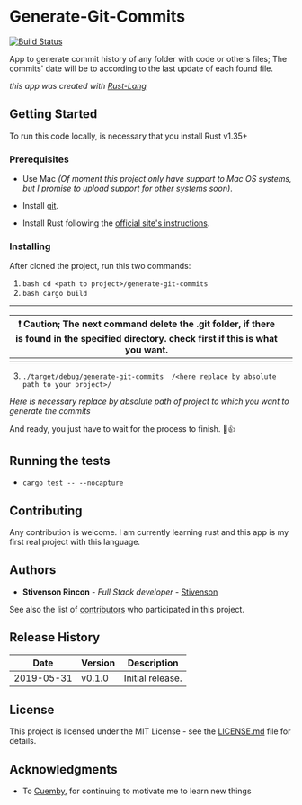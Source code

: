   

#  Generate-Git-Commits

[![Build Status](https://travis-ci.com/stivenson/generate-git-commits.svg?branch=master)](https://travis-ci.com/stivenson/generate-git-commits)

App to generate commit history of any folder with code or others files; The commits' date will be to according to the last update of each found file.

  
  

*this app was created with [Rust-Lang](https://www.rust-lang.org/)*

  

  

##  Getting Started

  

To run this code locally, is necessary that you install Rust v1.35+

  

  

###  Prerequisites

  

- Use Mac _(Of moment this project only have support to Mac OS systems, but I promise to upload support for other systems soon)_.

  
  

- Install [git](https://git-scm.com/).

  
  

- Install Rust following the [official site's instructions](https://www.rust-lang.org/learn/get-started).

  

###  Installing

After cloned the project, run this two commands:

  1. ``` bash cd <path to project>/generate-git-commits ```
  2.  ``` bash cargo build ```
  
  ----------------------------
|:heavy_exclamation_mark: Caution; The next command delete the .git folder, if there is found in the specified directory. check first if this is what you want. |  |
|-------------------------------------------------------------------------------------------------|--|
|                                                                                                 |  |

  3.  ```./target/debug/generate-git-commits  /<here replace by absolute path to your project>/```

  

_Here is necessary replace by absolute path of project to which you want to generate the commits_

  

  

And ready, you just have to wait for the process to finish. :tada::+1:

  

  

##  Running the tests

- `cargo test -- --nocapture`

  

  

##  Contributing


Any contribution is welcome. I am currently learning rust and this app is my first real project with this language.

  

  

##  Authors



*  **Stivenson Rincon** - *Full Stack developer* - [Stivenson](https://github.com/Stivenson)

 
See also the list of [contributors](contributing.md) who participated in this project.

## Release History

| Date        | Version | Description |
| ----------- | ------- | ----------- |
| 2019-05-31  | v0.1.0  | Initial release. |


 
##  License

 

This project is licensed under the MIT License - see the [LICENSE.md](LICENSE) file for details.

  

##  Acknowledgments


* To [Cuemby](http://cuemby.com/), for continuing to motivate me to learn new things

